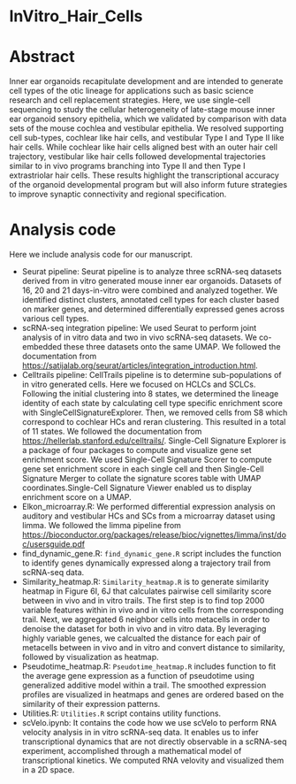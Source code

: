# InVitro_Hair_Cells

Abstract
============================
Inner ear organoids recapitulate development and are intended to generate cell types of the otic lineage for applications such as basic science research and cell replacement strategies. Here, we use single-cell sequencing to study the cellular heterogeneity of late-stage mouse inner ear organoid sensory epithelia, which we validated by comparison with data sets of the mouse cochlea and vestibular epithelia. We resolved supporting cell sub-types, cochlear like hair cells, and vestibular Type I and Type II like hair cells.  While cochlear like hair cells aligned best with an outer hair cell trajectory, vestibular like hair cells followed developmental trajectories similar to in vivo programs branching into Type II and then Type I extrastriolar hair cells. These results highlight the transcriptional accuracy of the organoid developmental program but will also inform future strategies to improve synaptic connectivity and regional specification.

Analysis code
============================
Here we include analysis code for our manuscript.
* Seurat pipeline: Seurat pipeline is to analyze three scRNA-seq datasets derived from in vitro generated mouse inner ear organoids. Datasets of 16, 20 and 21 days-in-vitro were combined and analyzed together. We identified distinct clusters, annotated cell types for each cluster based on marker genes, and determined differentially expressed genes across various cell types.
* scRNA-seq integration pipeline: We used Seurat to perform joint analysis of in vitro data and two in vivo scRNA-seq datasets. We co-embedded these three datasets onto the same UMAP. We followed the documentation from https://satijalab.org/seurat/articles/integration_introduction.html.
* Celltrails pipeline: CellTrails pipeline is to determine sub-populations of in vitro generated cells. Here we focused on HCLCs and SCLCs. Following the initial clustering into 8 states, we determined the lineage identity of each state by calculating cell type specific enrichment score with SingleCellSignatureExplorer. Then, we removed cells from S8 which correspond to cochlear HCs and reran clustering. This resulted in a total of 11 states. We followed the documentation from https://hellerlab.stanford.edu/celltrails/.
Single-Cell Signature Explorer is a package of four packages to compute and visualize gene set enrichment score. We used Single-Cell Signature Scorer to compute gene set enrichment score in each single cell and then Single-Cell Signature Merger to collate the signature scores table with UMAP coordinates.Single-Cell Signature Viewer enabled us to display enrichment score on a UMAP.
* Elkon_microarray.R: We performed differential expression analysis on auditory and vestibular HCs and SCs from a microarray dataset
using limma. We followed the limma pipeline from https://bioconductor.org/packages/release/bioc/vignettes/limma/inst/doc/usersguide.pdf
* find_dynamic_gene.R: `find_dynamic_gene.R` script includes the function to identify genes dynamically expressed along a trajectory trail from scRNA-seq data.
* Similarity_heatmap.R: `Similarity_heatmap.R` is to generate similarity heatmap in Figure 6I, 6J that calculates pairwise cell similarity score between in vivo and in vitro trails. The first step is to find top 2000 variable features within in vivo and in vitro cells from the corresponding trail. Next, we aggregated 6 neighbor cells into metacells in order to denoise the dataset for both in vivo and in vitro data. By leveraging highly variable genes, we calcualted the distance for each pair of metacells between in vivo and in vitro and convert distance to similarity, followed by visualization as heatmap.
* Pseudotime_heatmap.R: `Pseudotime_heatmap.R` includes function to fit the average gene expression as a function of pseudotime using generalized additive model within a trail. The smoothed expression profiles are visualized in heatmaps and genes are ordered based on the similarity of their expression patterns.
* Utilities.R: `Utilities.R` script contains utility functions.
* scVelo.ipynb: It contains the code how we use scVelo to perform RNA velocity analysis in in vitro scRNA-seq data. It enables us to infer transcriptional dynamics that are not directly observable in a scRNA-seq experiment, accomplished through a mathematical model of transcriptional kinetics. We computed RNA velovity and visualized them in a 2D space.
